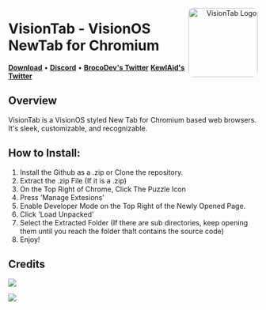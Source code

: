 <p align="right">
  <img align="right" height="140" src="https://raw.githubusercontent.com/Broco8Dev/VisionTab/main/icon.png" alt="VisionTab Logo" style="float: right; border-radius: 10px;"/>
</p>

<h1 align="left">VisionTab - VisionOS NewTab for Chromium</h1>

<p align="left">
  <strong><a href="https://github.com/Broco8Dev/VisionTab/releases/latest">Download</a></strong>
  •
  <strong><a href="https://discord.gg/yx35bgRxF4">Discord</a></strong>
  •
  <strong><a href="https://twitter.com/Broco8Dev">BrocoDev's Twitter</a></strong>
  <strong><a href="https://twitter.com/_kewlaid">KewlAid's Twitter</a></strong>
</p>

## Overview

VisionTab is a VisionOS styled New Tab for Chromium based web browsers. It's sleek, customizable, and recognizable.

## How to Install:
1. Install the Github as a .zip or Clone the repository.
2. Extract the .zip File (If it is a .zip)
3. On the Top Right of Chrome, Click The Puzzle Icon
4. Press 'Manage Extesions'
5. Enable Developer Mode on the Top Right of the Newly Opened Page.
6. Click 'Load Unpacked'
7. Select the Extracted Folder (If there are sub directories, keep opening them until you reach the folder tha!t contains the source code)
8. Enjoy!

## Credits

<a href="https://github.com/Broco8Dev"><img src="https://img.shields.io/static/v1?style=social&message=Developer&logo=github&logoColor=000000&label=BrocoDev" /></a>

<a href="https://github.com/kewla1d"><img src="https://img.shields.io/static/v1?style=social&message=Developer&logo=github&logoColor=000000&label=KewlAid" /></a>
